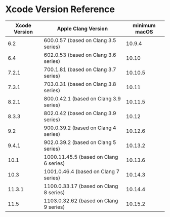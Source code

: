 # Xcode Version Reference

| Xcode Version | Apple Clang Version                    | minimum macOS |
| ------------- | -------------------------------------- | ------------- |
| 6.2           | 600.0.57 (based on Clang 3.5 series)   | 10.9.4        |
| 6.4           | 602.0.53 (based on Clang 3.6 series)   | 10.10         |
| 7.2.1         | 700.1.81 (based on Clang 3.7 series)   | 10.10.5       |
| 7.3.1         | 703.0.31 (based on Clang 3.8 series)   | 10.11         |
| 8.2.1         | 800.0.42.1 (based on Clang 3.9 series) | 10.11.5       |
| 8.3.3         | 802.0.42 (based on Clang 3.9 series)   | 10.12         |
| 9.2           | 900.0.39.2 (based on Clang 4 series)   | 10.12.6       |
| 9.4.1         | 902.0.39.2 (based on Clang 5 series)   | 10.13.2       |
| 10.1          | 1000.11.45.5 (based on Clang 6 series) | 10.13.6       |
| 10.3          | 1001.0.46.4 (based on Clang 7 series)  | 10.14.3       |
| 11.3.1        | 1100.0.33.17 (based on Clang 8 series) | 10.14.4       |
| 11.5          | 1103.0.32.62 (based on Clang 9 series) | 10.15.2       |
